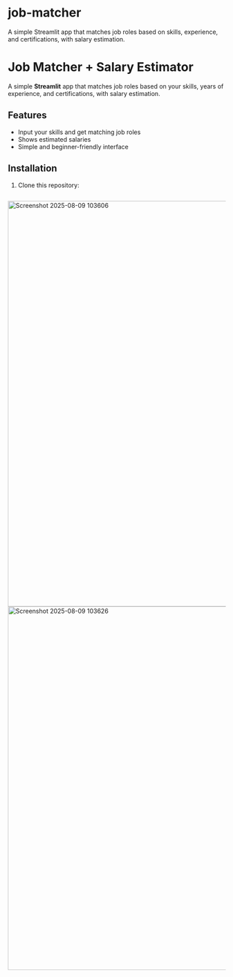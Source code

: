 # job-matcher
A simple Streamlit app that matches job roles based on skills, experience, and certifications, with salary estimation.
# Job Matcher + Salary Estimator

A simple **Streamlit** app that matches job roles based on your skills, years of experience, and certifications, with salary estimation.

## Features
- Input your skills and get matching job roles
- Shows estimated salaries
- Simple and beginner-friendly interface

## Installation
1. Clone this repository:
   ```bash
  <img width="1899" height="939" alt="Screenshot 2025-08-09 103606" src="https://github.com/user-attachments/assets/162e2209-3e99-4a52-a8b9-a69c5c33f01a" />
<img width="1905" height="842" alt="Screenshot 2025-08-09 103626" src="https://github.com/user-attachments/assets/c0b77eb1-4bc8-41a5-ab94-13423bab5859" />
